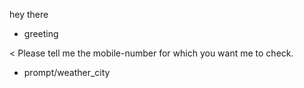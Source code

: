 hey there
* greeting

< Please tell me the mobile-number for which you want me to check. 
* prompt/weather_city
